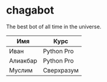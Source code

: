 # chagabot
The best bot of all time in the universe.

Имя        |     Курс
-----------|-------------
Иван       |  Python Pro
Алиакбар   |  Python Pro
Муслим     | Сверхразум
